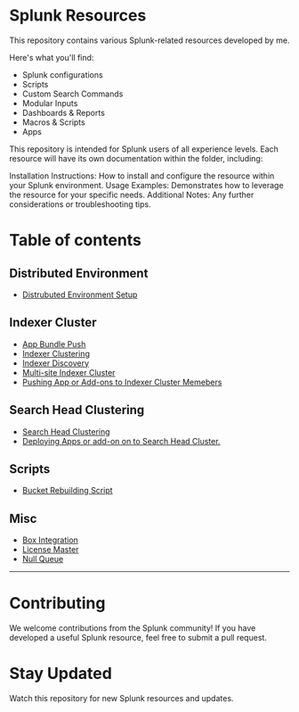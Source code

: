 # Splunk Resources
This repository contains various Splunk-related resources developed by me.

Here's what you'll find:

* Splunk configurations
* Scripts
* Custom Search Commands
* Modular Inputs
* Dashboards & Reports
* Macros & Scripts
* Apps


This repository is intended for Splunk users of all experience levels.  Each resource will have its own documentation within the folder, including:

Installation Instructions: How to install and configure the resource within your Splunk environment.
Usage Examples: Demonstrates how to leverage the resource for your specific needs.
Additional Notes: Any further considerations or troubleshooting tips.


# Table of contents

## Distributed Environment

* [Distrubuted Environment Setup](distributed-environment/distrubuted-environment-setup.md)

## Indexer Cluster

* [App Bundle Push](indexer-cluster/app-bundle-push.md)
* [Indexer Clustering](indexer-cluster/indexer-clustering.md)
* [Indexer Discovery](indexer-cluster/indexer-discovery.md)
* [Multi-site Indexer Cluster](indexer-cluster/multi_site-indexer-clustering.md)
* [Pushing App or Add-ons to Indexer Cluster Memebers](indexer-cluster/pushing-app-or-add-ons-to-indexer-cluster-memebers.md)

## Search Head Clustering

* [Search Head Clustering](search-head-clustering/search-head-clustering.md)
* [Deploying Apps or add-on on to Search Head Cluster.](search-head-clustering/deploying-apps-or-add-on-on-to-search-head-cluster..md)

## Scripts
* [Bucket Rebuilding Script](https://github.com/kmosesdayanand/Splunk/tree/main/Bucket%20Rebuild%20Scripts)
## Misc
* [Box Integration](Box_Integration.md)
* [License Master](license-master.md)
* [Null Queue](null-queue.md)

***




# Contributing

We welcome contributions from the Splunk community! If you have developed a useful Splunk resource, feel free to submit a pull request.


# Stay Updated

Watch this repository for new Splunk resources and updates.
